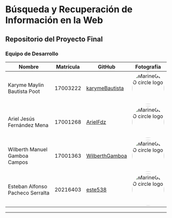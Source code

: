 # Búsqueda y Recuperación de Información en la Web

**Repositorio del Proyecto Final**
--- 
### Equipo de Desarrollo
| Nombre | Matrícula | GitHub | Fotografía |
|---|---|---|---|
| Karyme Maylin Bautista Poot | 17003222 | [karymeBautista](https://github.com/karymeBautista) | <img src="https://avatars.githubusercontent.com/u/74372462?v=4" alt="MarineGEO circle logo" style="height: 100px; width:100px;border-radius: 50%;"/> |
| Ariel Jesús Fernández Mena | 17001268 | [ArielFdz](https://github.com/ArielFdz) | <img src="https://avatars.githubusercontent.com/u/88345754?v=4" alt="MarineGEO circle logo" style="height: 100px; width:100px;border-radius: 50%;"/> |
| Wilberth Manuel Gamboa Campos | 17001363 | [WilberthGamboa](https://github.com/WilberthGamboa) | <img src="https://avatars.githubusercontent.com/u/50465353?v=4" alt="MarineGEO circle logo" style="height: 100px; width:100px;border-radius: 50%;"/> |
| Esteban Alfonso Pacheco Serralta | 20216403 | [este538](https://github.com/este538) | <img src="https://avatars.githubusercontent.com/u/73066126?v=4" alt="MarineGEO circle logo" style="height: 100px; width:100px;border-radius: 50%;"/> |
--- 
